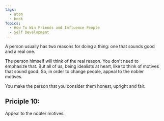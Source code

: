 ```yaml
---
tags:
  - atom
  - book
Topics:
  - How To Win Friends and Influence People
  - Self Development
---
```

A person usually has two reasons for doing a thing: one that sounds good and a real one.

The person himself will think of the real reason. You don't need to emphasize that. But all of us, being idealists at heart, like to think of motives that sound good. So, in order to change people, appeal to the nobler motives.

You make the person that you consider them honest, upright and fair.

## Priciple 10:

Appeal to the nobler motives.
